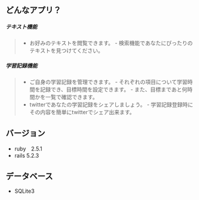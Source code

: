 ## どんなアプリ？
##### テキスト機能
  > - お好みのテキストを閲覧できます。
    - 検索機能であなたにぴったりのテキストを見つけてください。
##### 学習記録機能
  > - ご自身の学習記録を管理できます。
    - それぞれの項目について学習時間を記録でき、目標時間を設定できます。
    - また、目標まであと何時間かを一覧で確認できます。
  > - twitterであなたの学習記録をシェアしましょう。
    - 学習記録登録時にその内容を簡単にtwitterでシェア出来ます。

## バージョン
- ruby　2.5.1
- rails 5.2.3

## データベース
- SQLite3
